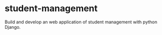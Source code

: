 # student-management
Build and develop an web application of student management with python Django.
